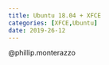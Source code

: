 ```yaml
---
title: Ubuntu 18.04 + XFCE
categories: [XFCE,Ubuntu]
date: 2019-26-12
---
```


@phillip.monterazzo

